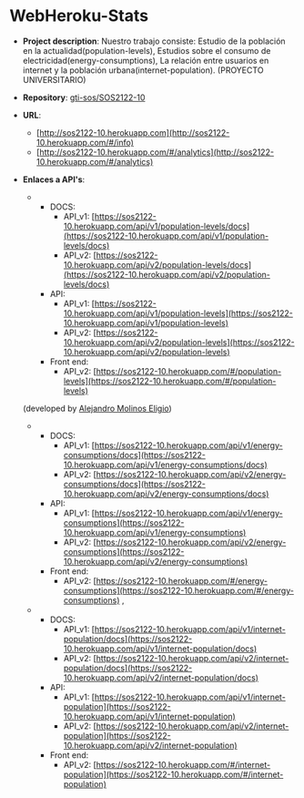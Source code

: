 # WebHeroku-Stats

- **Project description**: Nuestro trabajo consiste:
        Estudio de la población en la actualidad(population-levels), Estudios sobre el consumo de electricidad(energy-consumptions), La relación entre usuarios en internet y la población urbana(internet-population). (PROYECTO UNIVERSITARIO)
- **Repository**: [gti-sos/SOS2122-10](https://github.com/gti-sos/SOS2122-10)
- **URL**: 
    - [http://sos2122-10.herokuapp.com](http://sos2122-10.herokuapp.com/#/info)
    - [http://sos2122-10.herokuapp.com/#/analytics](http://sos2122-10.herokuapp.com/#/analytics)
-  **Enlaces a API's**:
    - - DOCS:
        - API_v1: [https://sos2122-10.herokuapp.com/api/v1/population-levels/docs](https://sos2122-10.herokuapp.com/api/v1/population-levels/docs)
        - API_v2: [https://sos2122-10.herokuapp.com/api/v2/population-levels/docs](https://sos2122-10.herokuapp.com/api/v2/population-levels/docs)
      - API: 
        - API_v1: [https://sos2122-10.herokuapp.com/api/v1/population-levels](https://sos2122-10.herokuapp.com/api/v1/population-levels)
        - API_v2: [https://sos2122-10.herokuapp.com/api/v2/population-levels](https://sos2122-10.herokuapp.com/api/v2/population-levels)
      - Front end:
        - API_v2: [https://sos2122-10.herokuapp.com/#/population-levels](https://sos2122-10.herokuapp.com/#/population-levels)

     (developed by [Alejandro Molinos Eligio](https://github.com/AlejandroMolinosEligio))

    
    - - DOCS:
        - API_v1: [https://sos2122-10.herokuapp.com/api/v1/energy-consumptions/docs](https://sos2122-10.herokuapp.com/api/v1/energy-consumptions/docs)
        - API_v2: [https://sos2122-10.herokuapp.com/api/v2/energy-consumptions/docs](https://sos2122-10.herokuapp.com/api/v2/energy-consumptions/docs)
      - API: 
        - API_v1: [https://sos2122-10.herokuapp.com/api/v1/energy-consumptions](https://sos2122-10.herokuapp.com/api/v1/energy-consumptions)
        - API_v2: [https://sos2122-10.herokuapp.com/api/v2/energy-consumptions](https://sos2122-10.herokuapp.com/api/v2/energy-consumptions)
      - Front end:
        - API_v2: [https://sos2122-10.herokuapp.com/#/energy-consumptions](https://sos2122-10.herokuapp.com/#/energy-consumptions)
      ,
      
     

    - - DOCS:
        - API_v1: [https://sos2122-10.herokuapp.com/api/v1/internet-population/docs](https://sos2122-10.herokuapp.com/api/v1/internet-population/docs)
        - API_v2: [https://sos2122-10.herokuapp.com/api/v2/internet-population/docs](https://sos2122-10.herokuapp.com/api/v2/internet-population/docs)
      - API: 
        - API_v1: [https://sos2122-10.herokuapp.com/api/v1/internet-population](https://sos2122-10.herokuapp.com/api/v1/internet-population)
        - API_v2: [https://sos2122-10.herokuapp.com/api/v2/internet-population](https://sos2122-10.herokuapp.com/api/v2/internet-population)
      - Front end:
        - API_v2: [https://sos2122-10.herokuapp.com/#/internet-population](https://sos2122-10.herokuapp.com/#/internet-population)